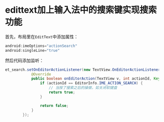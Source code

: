 # edittext加上输入法中的搜索键实现搜索功能

首先，布局里在`EditText`中添加属性：

~~~~java
android:imeOptions="actionSearch"
android:singleLine="true"
~~~~

然后代码添加监听：

~~~~java
et_search.setOnEditorActionListener(new TextView.OnEditorActionListener() {
            @Override
            public boolean onEditorAction(TextView v, int actionId, KeyEvent event) {
                if (actionId == EditorInfo.IME_ACTION_SEARCH) {
                    // 当按了搜索之后的操做，如关闭软键盘 				             
                    return true;
                }

                return false;
            }
        });
~~~~

